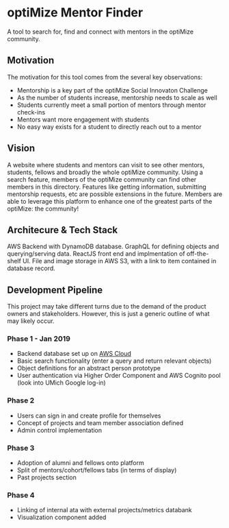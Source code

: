 # optiMize Mentor Finder

A tool to search for, find and connect with mentors in the optiMize community.

## Motivation

The motivation for this tool comes from the several key observations:

* Mentorship is a key part of the optiMize Social Innovaton Challenge
* As the number of students increase, mentorship needs to scale as well
* Students currently meet a small portion of mentors through mentor check-ins
* Mentors want more engagement with students
* No easy way exists for a student to directly reach out to a mentor

## Vision

A website where students and mentors can visit to see other mentors, students, fellows and broadly the whole optiMize community. Using a search feature, members of the optiMize community can find other members in this directory. Features like getting information, submitting mentorship requests, etc are possible extensions in the future. Members are able to leverage this platform to enhance one of the greatest parts of the optiMize: the community!

## Architecure & Tech Stack

AWS Backend with DynamoDB database.
GraphQL for defining objects and querying/serving data.
ReactJS front end and implmentation of off-the-shelf UI.
File and image storage in AWS S3, with a link to item contained in database record.

## Development Pipeline

This project may take different turns due to the demand of the product owners and stakeholders. However, this is just a generic outline of what may likely occur.

### Phase 1 - Jan 2019

* Backend database set up on [AWS Cloud](https://docs.aws.amazon.com/appsync/latest/devguide/building-a-client-app-node.html)
* Basic search functionality (enter a query and return relevant objects)
* Object definitions for an abstract person prototype
* User authentication via Higher Order Component and AWS Cognito pool (look into UMich Google log-in)

### Phase 2

* Users can sign in and create profile for themselves
* Concept of projects and team member association defined
* Admin control implementation

### Phase 3

* Adoption of alumni and fellows onto platform
* Split of mentors/cohort/fellows tabs (in terms of display)
* Past projects section

### Phase 4

* Linking of internal   ata with external projects/metrics databank
* Visualization component added